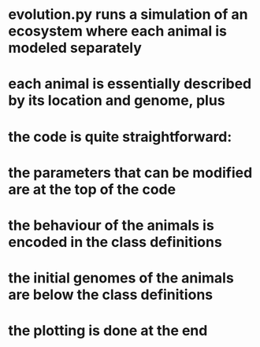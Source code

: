 # evolution.py runs a simulation of an ecosystem where each animal is modeled separately
# each animal is essentially described by its location and genome, plus 

# the code is quite straightforward:
#   the parameters that can be modified are at the top of the code
#   the behaviour of the animals is encoded in the class definitions
#   the initial genomes of the animals are below the class definitions
#   the plotting is done at the end
